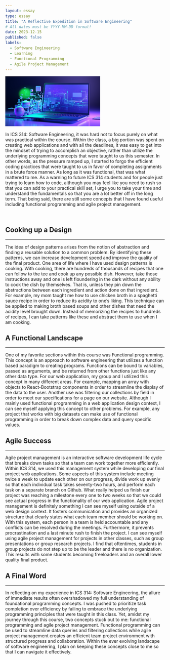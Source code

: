 ```yaml
---
layout: essay
type: essay
title: "A Reflective Expedition in Software Engineering"
# All dates must be YYYY-MM-DD format!
date: 2023-12-15
published: false
labels:
  - Software Engineering
  - Learning
  - Functional Programming
  - Agile Project Management
---
```


<img width="300px" class="rounded float-start pe-4" src="../img/reflect/reflect.png">

In ICS 314: Software Engineering, it was hard not to focus purely on what was practical within the course. Within the class, a big portion was spent on creating web applications and with all the deadlines, it was easy to get into the mindset of trying to accomplish an objective, rather than utilize the underlying programming concepts that were taught to us this semester. In other words, as the pressure ramped up, I started to forgo the efficient coding practices that were taught to us in favor of completing assignments in a brute force manner. As long as it was functional, that was what mattered to me. As a warning to future ICS 314 students and for people just trying to learn how to code, although you may feel like you need to rush so that you can add to your practical skill set, I urge you to take your time and understand the fundamentals so that you are a lot better off in the long term. That being said, there are still some concepts that I have found useful including functional programming and agile project management.

<br/>

## Cooking up a Design
<hr >

The idea of design patterns arises from the notion of abstraction and finding a reusable solution to a common problem. By identifying these patterns, we can increase development speed and improve the quality of the final product. One area of life where I have used design patterns is cooking. With cooking, there are hundreds of thousands of recipes that one can follow to the tee and cook up any possible dish. However, take those instructions away and one is left floundering in the dark without any ability to cook the dish by themselves. That is, unless they pin down the abstractions between each ingredient and action done on that ingredient. For example, my mom taught me how to use chicken broth in a spaghetti sauce recipe in order to reduce its acidity to one’s liking. This technique can be applied to making broth based soups and other dishes that need the acidity level brought down. Instead of memorizing the recipes to hundreds of recipes, I can take patterns like these and abstract them to use when I am cooking.


## A Functional Landscape
<hr >
One of my favorite sections within this course was Functional programming. This concept is an approach to software engineering that utilizes a function based paradigm to creating programs. Functions can be bound to variables, passed as arguments, and be returned from other functions just like any other data type. For our web application, my group and I utilized this concept in many different areas. For example, mapping an array with objects to React-Bootstrap components in order to streamline the display of the data to the user. Another use was filtering our collections by field in order to meet our specifications for a page on our website. Although I mainly used functional programming in a web application design context, I can see myself applying this concept to other problems. For example, any project that works with big datasets can make use of functional programming in order to break down complex data and query specific values.

## Agile Success
<hr >
Agile project management is an interactive software development life cycle that breaks down tasks so that a team can work together more efficiently. Within ICS 314, we used this management system while developing our final project web applications. Some aspects of this system include meeting twice a week to update each other on our progress, divide work up evenly so that each individual task takes seventy-two hours, and perform each task on a separate branch on Github. What really helped us finish our project was reaching a milestone every one to two weeks so that we could see actual progress in the functionality of our web application. Agile project management is definitely something I can see myself using outside of a web design context. It fosters communication and provides an organized structure that clearly states what each team member should be working on. With this system, each person in a team is held accountable and any conflicts can be resolved during the meetings. Furthermore, it prevents procrastination and a last minute rush to finish the project. I can see myself using agile project management for projects in other classes, such as group presentations or group research projects. I find that oftentimes, students in group projects do not step up to be the leader and there is no organization. This results with some students becoming freeloaders and an overall lower quality final product. 


## A Final Word
<hr >
In reflecting on my experience in ICS 314: Software Engineering, the allure of immediate results often overshadowed my full understanding of foundational programming concepts. I was pushed to prioritize task completion over efficiency by failing to embrace the underlying programming principles that were taught in this class. Yet, amidst my journey through this course, two concepts stuck out to me: functional programming and agile project management. Functional programming can be used to streamline data queries and filtering collections while agile project management creates an efficient team project environment with structured progress and collaboration. Within the ever evolving landscape of software engineering, I plan on keeping these concepts close to me so that I can navigate it effectively.



